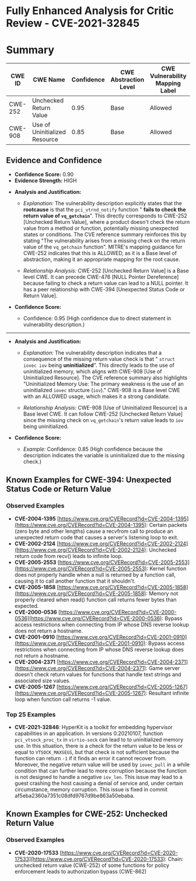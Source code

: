 # Fully Enhanced Analysis for Critic Review - CVE-2021-32845

# Summary
| CWE ID | CWE Name | Confidence | CWE Abstraction Level | CWE Vulnerability Mapping Label | CWE-Vulnerability Mapping Notes |
|---|---|---|---|---|---|
| CWE-252 | Unchecked Return Value | 0.95 | Base | Allowed | Primary CWE |
| CWE-908 | Use of Uninitialized Resource | 0.85 | Base | Allowed | Secondary Candidate |

## Evidence and Confidence

*   **Confidence Score:** 0.90
*   **Evidence Strength:** HIGH

- **Analysis and Justification:**
  - *Explanation:* The vulnerability description explicitly states that the **rootcause** is that the `pci_vtrnd_notify` function " **fails to check the return value of `vq_getchain`**". This directly corresponds to CWE-252 [Unchecked Return Value], where a product doesn't check the return value from a method or function, potentially missing unexpected states or conditions. The CVE reference summary reinforces this by stating "The vulnerability arises from a missing check on the return value of the `vq_getchain` function". MITRE's mapping guidance for CWE-252 indicates that this is ALLOWED, as it is a Base level of abstraction, making it an appropriate mapping for the root cause.

  - *Relationship Analysis:* CWE-252 [Unchecked Return Value] is a Base level CWE. It can precede CWE-476 [NULL Pointer Dereference] because failing to check a return value can lead to a NULL pointer. It has a peer relationship with CWE-394 [Unexpected Status Code or Return Value].

- **Confidence Score:**
  - Confidence: 0.95 (High confidence due to direct statement in vulnerability description.)

---
- **Analysis and Justification:**
  - *Explanation:* The vulnerability description indicates that a consequence of the missing return value check is that " `struct iovec iov` being **uninitialized**". This directly leads to the use of uninitialized memory, which aligns with CWE-908 [Use of Uninitialized Resource]. The CVE reference summary also highlights "Uninitialized Memory Use: The primary weakness is the use of an uninitialized `iovec` structure (`iov`)." CWE-908 is a Base level CWE with an ALLOWED usage, which makes it a strong candidate.

  - *Relationship Analysis:* CWE-908 [Use of Uninitialized Resource] is a Base level CWE. It can follow CWE-252 [Unchecked Return Value] since the missing check on `vq_getchain`'s return value leads to `iov` being uninitialized.

- **Confidence Score:**
  - *Example:* Confidence: 0.85 (High confidence because the description indicates the variable is uninitialized due to the missing check.)



## Known Examples for CWE-394: Unexpected Status Code or Return Value
### Observed Examples
- **CVE-2004-1395** [https://www.cve.org/CVERecord?id=CVE-2004-1395](https://www.cve.org/CVERecord?id=CVE-2004-1395): Certain packets (zero byte and other lengths) cause a recvfrom call to produce an unexpected return code that causes a server's listening loop to exit.
- **CVE-2002-2124** [https://www.cve.org/CVERecord?id=CVE-2002-2124](https://www.cve.org/CVERecord?id=CVE-2002-2124): Unchecked return code from recv() leads to infinite loop.
- **CVE-2005-2553** [https://www.cve.org/CVERecord?id=CVE-2005-2553](https://www.cve.org/CVERecord?id=CVE-2005-2553): Kernel function does not properly handle when a null is returned by a function call, causing it to call another function that it shouldn't.
- **CVE-2005-1858** [https://www.cve.org/CVERecord?id=CVE-2005-1858](https://www.cve.org/CVERecord?id=CVE-2005-1858): Memory not properly cleared when read() function call returns fewer bytes than expected.
- **CVE-2000-0536** [https://www.cve.org/CVERecord?id=CVE-2000-0536](https://www.cve.org/CVERecord?id=CVE-2000-0536): Bypass access restrictions when connecting from IP whose DNS reverse lookup does not return a hostname.
- **CVE-2001-0910** [https://www.cve.org/CVERecord?id=CVE-2001-0910](https://www.cve.org/CVERecord?id=CVE-2001-0910): Bypass access restrictions when connecting from IP whose DNS reverse lookup does not return a hostname.
- **CVE-2004-2371** [https://www.cve.org/CVERecord?id=CVE-2004-2371](https://www.cve.org/CVERecord?id=CVE-2004-2371): Game server doesn't check return values for functions that handle text strings and associated size values.
- **CVE-2005-1267** [https://www.cve.org/CVERecord?id=CVE-2005-1267](https://www.cve.org/CVERecord?id=CVE-2005-1267): Resultant infinite loop when function call returns -1 value.
### Top 25 Examples
- **CVE-2021-32846**: HyperKit is a toolkit for embedding hypervisor capabilities in an application. In versions 0.20210107, function `pci_vtsock_proc_tx` in `virtio-sock` can lead to to uninitialized memory use. In this situation, there is a check for the return value to be less or equal to `VTSOCK_MAXSEGS`, but that check is not sufficient because the function can return `-1` if it finds an error it cannot recover from. Moreover, the negative return value will be used by `iovec_pull` in a while condition that can further lead to more corruption because the function is not designed to handle a negative `iov_len`. This issue may lead to a guest crashing the host causing a denial of service and, under certain circumstance, memory corruption. This issue is fixed in commit af5eba2360a7351c08dfd9767d9be863a50ebaba.


## Known Examples for CWE-252: Unchecked Return Value
### Observed Examples
- **CVE-2020-17533** [https://www.cve.org/CVERecord?id=CVE-2020-17533](https://www.cve.org/CVERecord?id=CVE-2020-17533): Chain: unchecked return value (CWE-252) of some functions for policy enforcement leads to authorization bypass (CWE-862)
